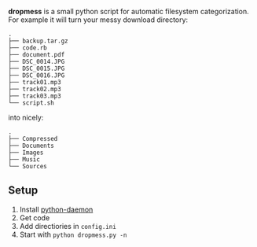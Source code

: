 **dropmess** is a small python script for automatic filesystem categorization. For example it will turn your messy download directory:

    .                           
    ├── backup.tar.gz
    ├── code.rb
    ├── document.pdf
    ├── DSC_0014.JPG
    ├── DSC_0015.JPG
    ├── DSC_0016.JPG
    ├── track01.mp3
    ├── track02.mp3
    ├── track03.mp3
    └── script.sh
    
into nicely:
    
    .
    ├── Compressed
    ├── Documents
    ├── Images
    ├── Music
    └── Sources
    
Setup
-----

1. Install [python-daemon](http://pypi.python.org/pypi/python-daemon)
2. Get code
3. Add directiories in `config.ini`
4. Start with `python dropmess.py -n`
